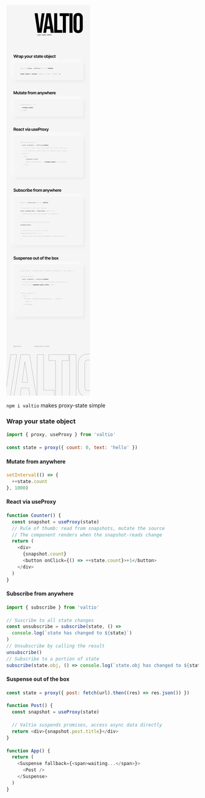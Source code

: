![](/readme.svg)

<code>npm i valtio</code> makes proxy-state simple

### Wrap your state object

```js
import { proxy, useProxy } from 'valtio'

const state = proxy({ count: 0, text: 'hello' })
```

#### Mutate from anywhere

```js
setInterval(() => {
  ++state.count
}, 1000)
```

#### React via useProxy

```js
function Counter() {
  const snapshot = useProxy(state)
  // Rule of thumb: read from snapshots, mutate the source
  // The component renders when the snapshot-reads change
  return (
    <div>
      {snapshot.count}
      <button onClick={() => ++state.count}>+1</button>
    </div>
  )
}
```

#### Subscribe from anywhere

```js
import { subscribe } from 'valtio'

// Suscribe to all state changes
const unsubscribe = subscribe(state, () =>
  console.log(`state has changed to ${state}`)
)
// Unsubscribe by calling the result
unsubscribe()
// Subscribe to a portion of state
subscribe(state.obj, () => console.log(`state.obj has changed to ${state.obj}`))
```

#### Suspense out of the box

```js
const state = proxy({ post: fetch(url).then((res) => res.json()) })

function Post() {
  const snapshot = useProxy(state)

  // Valtio suspends promises, access async data directly
  return <div>{snapshot.post.title}</div>
}

function App() {
  return (
    <Suspense fallback={<span>waiting...</span>}>
      <Post />
    </Suspense>
  )
}
```
